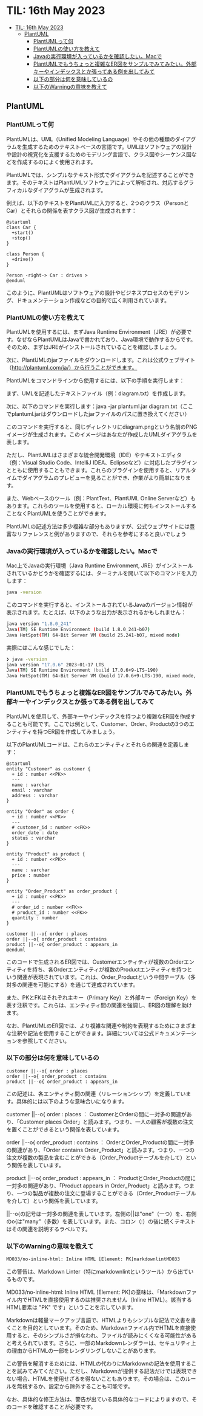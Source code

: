 # TIL: 16th May 2023

- [TIL: 16th May 2023](#til-16th-may-2023)
  - [PlantUML](#plantuml)
    - [PlantUMLって何](#plantumlって何)
    - [PlantUMLの使い方を教えて](#plantumlの使い方を教えて)
    - [Javaの実行環境が入っているかを確認したい。Macで](#javaの実行環境が入っているかを確認したいmacで)
    - [PlantUMLでもうちょっと複雑なER図をサンプルでみてみたい。外部キーやインデックスとか張ってある例を出してみて](#plantumlでもうちょっと複雑なer図をサンプルでみてみたい外部キーやインデックスとか張ってある例を出してみて)
    - [以下の部分は何を意味しているの](#以下の部分は何を意味しているの)
    - [以下のWarningの意味を教えて](#以下のwarningの意味を教えて)

## PlantUML

### PlantUMLって何

PlantUMLは、UML（Unified Modeling Language）やその他の種類のダイアグラムを生成するためのテキストベースの言語です。UMLはソフトウェアの設計や設計の視覚化を支援するためのモデリング言語で、クラス図やシーケンス図などを作成するのによく使用されます。

PlantUMLでは、シンプルなテキスト形式でダイアグラムを記述することができます。そのテキストはPlantUMLソフトウェアによって解析され、対応するグラフィカルなダイアグラムが生成されます。

例えば、以下のテキストをPlantUMLに入力すると、2つのクラス（PersonとCar）とそれらの関係を表すクラス図が生成されます：

```plantuml
@startuml
class Car {
  +start()
  +stop()
}

class Person {
  +drive()
}

Person -right-> Car : drives >
@enduml
```

このように、PlantUMLはソフトウェアの設計やビジネスプロセスのモデリング、ドキュメンテーション作成などの目的で広く利用されています。

### PlantUMLの使い方を教えて

PlantUMLを使用するには、まずJava Runtime Environment（JRE）が必要です。なぜならPlantUMLはJavaで書かれており、Java環境で動作するからです。そのため、まずはJREがインストールされていることを確認しましょう。

次に、PlantUMLのjarファイルをダウンロードします。これは公式ウェブサイト（<http://plantuml.com/ja/）から行うことができます。>

PlantUMLをコマンドラインから使用するには、以下の手順を実行します：

まず、UMLを記述したテキストファイル（例：diagram.txt）を作成します。

次に、以下のコマンドを実行します：java -jar plantuml.jar diagram.txt（ここでplantuml.jarはダウンロードしたjarファイルのパスに置き換えてください）

このコマンドを実行すると、同じディレクトリにdiagram.pngという名前のPNGイメージが生成されます。このイメージはあなたが作成したUMLダイアグラムを表します。

ただし、PlantUMLはさまざまな統合開発環境（IDE）やテキストエディタ（例：Visual Studio Code、IntelliJ IDEA、Eclipseなど）に対応したプラグインとともに使用することもできます。これらのプラグインを使用すると、リアルタイムでダイアグラムのプレビューを見ることができ、作業がより簡単になります。

また、Webベースのツール（例：PlantText、PlantUML Online Serverなど）もあります。これらのツールを使用すると、ローカル環境に何もインストールすることなくPlantUMLを使うことができます。

PlantUMLの記述方法は多少複雑な部分もありますが、公式ウェブサイトには豊富なリファレンスと例がありますので、それらを参考にすると良いでしょう

### Javaの実行環境が入っているかを確認したい。Macで

Mac上でJavaの実行環境（Java Runtime Environment, JRE）がインストールされているかどうかを確認するには、ターミナルを開いて以下のコマンドを入力します：

```bash
java -version
```

このコマンドを実行すると、インストールされているJavaのバージョン情報が表示されます。たとえば、以下のような出力が表示されるかもしれません：

```bash
java version "1.8.0_241"
Java(TM) SE Runtime Environment (build 1.8.0_241-b07)
Java HotSpot(TM) 64-Bit Server VM (build 25.241-b07, mixed mode)
```

実際にはこんな感じでした：

```zsh
❯ java -version
java version "17.0.6" 2023-01-17 LTS
Java(TM) SE Runtime Environment (build 17.0.6+9-LTS-190)
Java HotSpot(TM) 64-Bit Server VM (build 17.0.6+9-LTS-190, mixed mode, sharing)
```

### PlantUMLでもうちょっと複雑なER図をサンプルでみてみたい。外部キーやインデックスとか張ってある例を出してみて

PlantUMLを使用して、外部キーやインデックスを持つより複雑なER図を作成することも可能です。ここでは例として、Customer、Order、Productの3つのエンティティを持つER図を作成してみましょう。

以下のPlantUMLコードは、これらのエンティティとそれらの関連を定義します：

```plantuml
@startuml
entity "Customer" as customer {
  + id : number <<PK>>
  ---
  name : varchar
  email : varchar
  address : varchar
}

entity "Order" as order {
  + id : number <<PK>>
  ---
  # customer_id : number <<FK>>
  order_date : date
  status : varchar
}

entity "Product" as product {
  + id : number <<PK>>
  ---
  name : varchar
  price : number
}

entity "Order_Product" as order_product {
  + id : number <<PK>>
  ---
  # order_id : number <<FK>>
  # product_id : number <<FK>>
  quantity : number
}

customer ||--o{ order : places
order ||--o{ order_product : contains
product ||--o{ order_product : appears_in
@enduml
```

このコードで生成されるER図では、Customerエンティティが複数のOrderエンティティを持ち、各Orderエンティティが複数のProductエンティティを持つという関連が表現されています。これは、Order_Productという中間テーブル（多対多の関連を可能にする）を通じて達成されています。

また、PKとFKはそれぞれ主キー（Primary Key）と外部キー（Foreign Key）を表す注釈です。これらは、エンティティ間の関連を強調し、ER図の理解を助けます。

なお、PlantUMLのER図では、より複雑な関連や制約を表現するためにさまざまな注釈や記法を使用することができます。詳細については公式ドキュメンテーションを参照してください。

### 以下の部分は何を意味しているの

```plantuml
customer ||--o{ order : places
order ||--o{ order_product : contains
product ||--o{ order_product : appears_in
```

この記述は、各エンティティ間の関連（リレーションシップ）を定義しています。具体的には以下のような意味合いになります。

customer ||--o{ order : places ： CustomerとOrderの間に一対多の関連があり、「Customer places Order」と読みます。つまり、一人の顧客が複数の注文を置くことができるという関係を表しています。

order ||--o{ order_product : contains ： OrderとOrder_Productの間に一対多の関連があり、「Order contains Order_Product」と読みます。つまり、一つの注文が複数の製品を含むことができる（Order_Productテーブルを介して）という関係を表しています。

product ||--o{ order_product : appears_in ： ProductとOrder_Productの間に一対多の関連があり、「Product appears in Order_Product」と読みます。つまり、一つの製品が複数の注文に登場することができる（Order_Productテーブルを介して）という関係を表しています。

||--o{の記号は一対多の関連を表しています。左側の||は"one"（一つ）を、右側のo{は"many"（多数）を表しています。また、コロン（:）の後に続くテキストはその関連を説明するラベルです。

### 以下のWarningの意味を教えて

```bash
MD033/no-inline-html: Inline HTML [Element: PK]markdownlintMD033
```

この警告は、Markdown Linter（特にmarkdownlintというツール）から出ているものです。

MD033/no-inline-html: Inline HTML [Element: PK]の意味は、「Markdownファイル内でHTMLを直接使用するのは推奨されません（Inline HTML）。該当するHTML要素は "PK" です」ということを示しています。

Markdownは軽量マークアップ言語で、HTMLよりもシンプルな記法で文書を書くことを目的としています。そのため、Markdownファイル内でHTMLを直接使用すると、そのシンプルさが損なわれ、ファイルが読みにくくなる可能性があると考えられています。さらに、一部のMarkdownレンダラーは、セキュリティ上の理由からHTMLの一部をレンダリングしないことがあります。

この警告を解消するためには、HTMLの代わりにMarkdownの記法を使用することを試みてみてください。ただし、Markdownが提供する記法だけでは表現できない場合、HTMLを使用せざるを得ないこともあります。その場合は、このルールを無視するか、設定から除外することも可能です。

なお、具体的な修正方法は、警告が出ている具体的なコードによりますので、そのコードを確認することが必要です。
